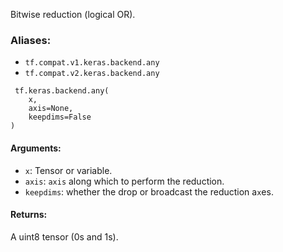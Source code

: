 
Bitwise reduction (logical OR).
### Aliases:
- `tf.compat.v1.keras.backend.any`
- `tf.compat.v2.keras.backend.any`

```
 tf.keras.backend.any(
    x,
    axis=None,
    keepdims=False
)
```
#### Arguments:
- `x`: Tensor or variable.
- `axis`: `axis` along which to perform the reduction.
- `keepdims`: whether the drop or broadcast the reduction a`x`es.
#### Returns:

A uint8 tensor (0s and 1s).
